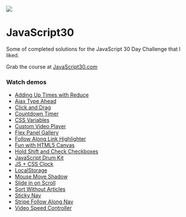 ![](https://javascript30.com/images/JS3-social-share.png)

# JavaScript30

Some of completed solutions for the JavaScript 30 Day Challenge that I liked.

Grab the course at [JavaScript30.com](https://JavaScript30.com)

### Watch demos
- [Adding Up Times with Reduce](https://yozhezhi.github.io/JavaScript30/Adding%20Up%20Times%20with%20Reduce/index.html)
- [Ajax Type Ahead](https://yozhezhi.github.io/JavaScript30/Ajax%20Type%20Ahead/index.html)
- [Click and Drag](https://yozhezhi.github.io/JavaScript30/Click%20and%20Drag/index.html)
- [Countdown Timer](https://yozhezhi.github.io/JavaScript30/Countdown%20Timer/index.html)
- [CSS Variables](https://yozhezhi.github.io/JavaScript30/CSS%20Variables/index.html)
- [Custom Video Player](https://yozhezhi.github.io/JavaScript30/Custom%20Video%20Player/index.html)
- [Flex Panel Gallery](https://yozhezhi.github.io/JavaScript30/Flex%20Panel%20Gallery/index.html)
- [Follow Along Link Highlighter](https://yozhezhi.github.io/JavaScript30/Follow%20Along%20Link%20Highlighter/index.html)
- [Fun with HTML5 Canvas](https://yozhezhi.github.io/JavaScript30/Fun%20with%20HTML5%20Canvas/index.html)
- [Hold Shift and Check Checkboxes](https://yozhezhi.github.io/JavaScript30/Hold%20Shift%20and%20Check%20Checkboxes/index.html)
- [JavaScript Drum Kit](https://yozhezhi.github.io/JavaScript30/JavaScript%20Drum%20Kit/index.html)
- [JS + CSS Clock](https://yozhezhi.github.io/JavaScript30/JS%20+%20CSS%20Clock/index.html)
- [LocalStorage](https://yozhezhi.github.io/JavaScript30/LocalStorage/index.html)
- [Mouse Move Shadow](https://yozhezhi.github.io/JavaScript30/Mouse%20Move%20Shadow/index.html)
- [Slide in on Scroll](https://yozhezhi.github.io/JavaScript30/Slide%20in%20on%20Scroll/index.html)
- [Sort Without Articles](https://yozhezhi.github.io/JavaScript30/Sort%20Without%20Articles/index.html)
- [Sticky Nav](https://yozhezhi.github.io/JavaScript30/Sticky%20Nav/index.html)
- [Stripe Follow Along Nav](https://yozhezhi.github.io/JavaScript30/Stripe%20Follow%20Along%20Nav/index.html)
- [Video Speed Controller](https://yozhezhi.github.io/JavaScript30/Video%20Speed%20Controller/index.html)
